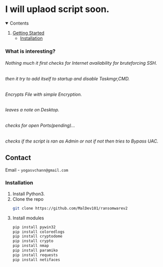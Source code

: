 # I will uplaod script soon.





<details open="open">
  <summary>Contents</summary>
  <ol>
    <li>
      <a href="#getting-started">Getting Started</a>
      <ul>
        <li><a href="#installation">Installation</a></li>
      </ul>
    </li>
  </ol>
</details>


### What is interesting?
###### Nothing much it first checks for Internet availability for bruteforcing SSH.
###### then it try to add itself to startup and disable Taskmgr,CMD.
###### Encrypts File with simple Encryption.
###### leaves a note on Desktop.
###### checks for open Ports(pending)...
###### checks if the script is ran as Admin or not if not then tries to Bypass UAC.




## Contact

Email - `yogasvchann@gmail.com`

### Installation

1. Install Python3.
2. Clone the repo
   ```sh
   git clone https://github.com/MalDev101/ransomwarev2
   ```
3. Install modules
   ```sh
   pip install pywin32
   pip install coloredlogs
   pip install cryptodome
   pip install crypto
   pip install nmap
   pip install paramiko
   pip install requests 
   pip install netifaces
   ```


